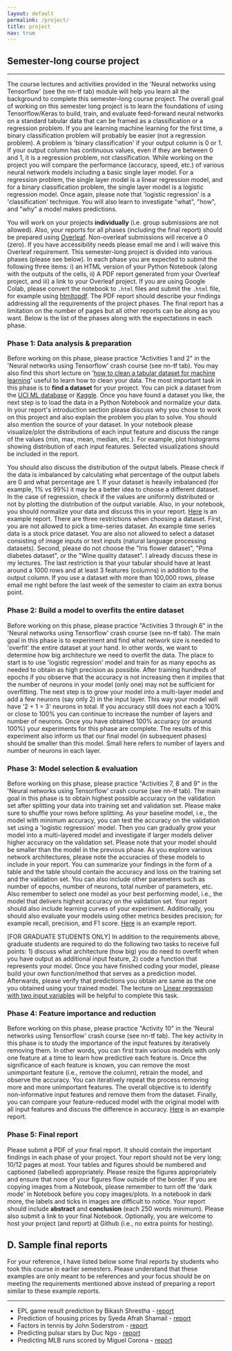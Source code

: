 ```yaml
---
layout: default
permalink: /project/
title: project
nav: true
---
```


## Semester-long course project
<hr style="border-width:4px;">

The course lectures and activities provided in the 'Neural networks using Tensorflow' (see the nn-tf tab) module will help you learn all the background to complete this semester-long course project. The overall goal of working on this semester long project is to learn the foundations of using Tensorflow/Keras to build, train, and evaluate feed-forward neural networks on a standard tabular data that can be framed as a classification or a regression problem. If you are learning machine learning for the first time, a binary classification problem will probably be easier (not a regression problem). A problem is 'binary classification' if your output column is 0 or 1. If your output column has continuous values, even if they are between 0 and 1, it is a regression problem, not classification. While working on the project you will compare the performance (accuracy, speed, etc.) of various  neural network models including a basic single layer model. For a regression problem, the single layer model is a linear regression model, and for a binary classification problem, the single layer model is a logistic regression model. Once again, please note that 'logistic regression' is a 'classification' technique. You will also learn to investigate "what", "how", and "why" a model makes predictions.

You will work on your projects **individually** (i.e. group submissions are not allowed). Also, your reports for all phases (including the final report) should be prepared using <a href="{{ site.baseurl }}{% link _pages/overleaf.md %}">Overleaf</a>. Non-overleaf submissions will receive a 0 (zero). If you have accessibility needs please email me and I will waive this Overleaf requirement. This semester-long project is divided into various phases (please see below). In each phase you are expected to submit the following three items: i) an HTML version of your Python Notebook (along with the outputs of the cells, ii) A PDF report generated from your Overleaf project, and iii) a link to your Overleaf project. If you are using Google Colab, please convert the notebook to `.html` files and submit the `.html` file, for example using [htmltopdf](https://htmtopdf.herokuapp.com/ipynbviewer/). The PDF report should describe your findings addressing all the requirements of the project phases. The final report has a limitation on the number of pages but all other reports can be along as you want. Below is the list of the phases along with the expectations in each phase. 

### Phase 1: Data analysis & preparation

Before working on this phase, please practice "Activities 1 and 2" in the 'Neural networks using Tensorflow' crash course (see nn-tf tab). You may also find this short lecture on '[how to clean a tabular dataset for machine learning](https://youtu.be/0bj6KbEUJ_o)' useful to learn how to clean your data. The most important task in this phase is to **find a dataset** for your project. You can pick a dataset from the [UCI ML database](https://archive.ics.uci.edu/ml/datasets.php) or [Kaggle](https://www.kaggle.com/). Once you have found a dataset you like, the next step is to load the  data in a Python Notebook and normalize your data. In your report's introduction section please discuss why you chose to work on this project and also explain the problem you plan to solve. You should also mention the source of your dataset. In your notebook please visualize/plot the distributions of each input feature and discuss the range of the values (min, max, mean, median, etc.). For example, plot histograms showing distribution of each input features. Selected visualizations should be included in the report.

You should also discuss the distribution of the output labels. Please check if the data is imbalanced by calculating what percentage of the output labels are 0 and what percentage are 1. If your dataset is heavily imbalanced (for example, 1% vs 99%) it may be a better idea to choose a different dataset. In the case of regression, check if the values are uniformly distributed or not by plotting the distribution of the output variable. Also, in your notebook, you should normalize your data and discuss this in your report. [Here](https://github.com/zegster/artificial-intelligence/blob/master/data_analysis_and_preparation/Data_Analysis_and_Preparation.pdf) is an example report. There are three restrictions when choosing a dataset. First, you are not allowed to pick a time-series dataset. An example time series data is a stock price dataset. You are also not allowed to select a dataset consisting of image inputs or text inputs (natural language processing datasets). Second, please do not choose the "Iris flower dataset", "Pima diabetes dataset", or the "Wine quality dataset". I already discuss these in my lectures. The last restriction is that your tabular should have at least around a 1000 rows and at least 3 features (columns) in addition to the output column. If you use a dataset with more than 100,000 rows, please email me right before the last week of the semester to claim an extra bonus point.

### Phase 2: Build a model to overfits the entire dataset

Before working on this phase, please practice "Activities 3 through 6" in the 'Neural networks using Tensorflow' crash course (see nn-tf tab). The main goal in this phase is to experiment and find what network size is needed to 'overfit' the entire dataset at your hand. In other words, we want to determine how big architecture we need to overfit the data. The place to start is to use 'logistic regression' model and train for as many epochs as needed to obtain as high precision as possible. After training hundreds of epochs if you observe that the accuracy is not increasing then it implies that the number of neurons in your model (only one) may not be sufficient for overfitting. The next step is to grow your model into a multi-layer model and add a few  neurons (say only 2) in the input layer. This way your model will have '2 + 1 = 3' neurons in total. If you accuracy still does not each a 100% or close to 100% you can continue to increase the number of layers and number of neurons. Once you have obtained 100% accuracy (or around 100%) your experiments for this phase are complete. The results of this experiment also inform us that our final model (in subsequent phases) should be smaller than this model. Small here refers to number of layers and number of neurons in each layer.

### Phase 3: Model selection & evaluation

Before working on this phase, please practice "Activities 7, 8 and 9" in the 'Neural networks using Tensorflow' crash course (see nn-tf tab). The main goal in this phase is to obtain highest possible accuracy on the validation set after splitting your data into training set and validation set. Please make sure to shuffle your rows before splitting. As your baseline model, i.e., the model with minimum accuracy, you can test the accuracy on the validation set using a 'logistic regression' model. Then you can gradually grow your model into a multi-layered model and investigate if larger models deliver higher accuracy on the validation set. Please note that your model should be smaller than the model in the previous phase. As you explore various network architectures, please note the accuracies of these models to include in your report. You can summarize your findings in the form of a table and the table should contain the accuracy and loss on the training set and the validation set. You can also include other parameters such as number of epochs, number of neurons, total number of parameters, etc. Also remember to select one model as your best performing model, i.e., the model that delivers highest accuracy on the validation set. Your report should also include learning curves of your experiment. Additionally, you should also evaluate your models using other metrics besides precision; for example recall, precision, and F1 score. [Here](https://github.com/zegster/artificial-intelligence/blob/master/model_selection_and_evaluation/Model_Selection_Evaluation.pdf) is an example report.

[FOR GRADUATE STUDENTS ONLY] In addition to the requirements above, graduate students are required to do the following two tasks to receive full points: 1) discuss what architecture (how big) you do need to overfit when you have output as additional input feature, 2) code a function that represents your model. Once you have finished coding your model, please build your own function/method that serves as a prediction model. Afterwards, please verify that predictions you obtain are same as the one you obtained using your trained model. The lecture on [Linear regression with two input variables](https://youtu.be/IOaif62O06k) will be helpful to complete this task.

### Phase 4: Feature importance and reduction

Before working on this phase, please practice "Activity 10" in the 'Neural networks using Tensorflow' crash course (see nn-tf tab). The key activity in this phase is to study the importance of the input features by iteratively removing them. In other words, you can first train various models with only one feature at a time to learn how predictive each feature is. Once the significance of each feature is known, you can remove the most unimportant feature (i.e., remove the column), retrain the model, and observe the accuracy. You can iteratively repeat the process removing more and more unimportant features. The overall objective is to identify non-informative input features and remove them from the dataset. Finally, you can compare your feature-reduced model with the original model with all input features and discuss the difference in accuracy. [Here](https://github.com/SoderstromJohnR/CS4300Final/blob/master/Phase%203%20Report.pdf) is an example report.

### Phase 5: Final report

Please submit a PDF of your final report. It should contain the important findings in each phase of your project. Your report should not be very long; 10/12 pages at most. Your tables and figures should be numbered and captioned (labelled) appropriately. Please resize the figures appropriately and ensure that none of your figures flow outside of the border. If you are copying images from a Notebook, please remember to turn off the 'dark mode' in Notebook before you copy images/plots. In a notebook in dark more, the labels and ticks in images are difficult to notice. Your report should include **abstract** and **conclusion** (each 250 words minimum). Please also submit a link to your final Notebook. Optionally, you are welcome to host your project (and report) at Github (i.e., no extra points for hosting).

## D. Sample final reports
For your reference, I have listed below some final reports by students who took this course in earlier semesters. Please understand that these examples are only meant to be references and your focus should be on meeting the requirements mentioned above instead of preparing a report similar to these example reports.
<hr>

* EPL game result prediction by Bikash Shrestha - [report](../assets/project/bikash-epl-report.pdf)
* Prediction of housing prices by Syeda Afrah Shamail - [report](https://github.com/afrah1994/Prediction-of-Housing-Prices/blob/master/Final%20report.pdf)
* Factors in tennis by John Soderstrom - [report](https://github.com/SoderstromJohnR/CS4300Final/blob/master/Final%20Report.pdf)
* Predicting pulsar stars by Duc Ngo - [report](https://github.com/zegster/artificial-intelligence/blob/master/final_assembly/Final_Assembly.pdf)
* Predicting MLB runs scored by Miguel Corona - [report](https://github.com/mykon23/AI-2020/blob/project_final/Project/Final/Predicting_MLB_Runs_Scored_NN.pdf)

